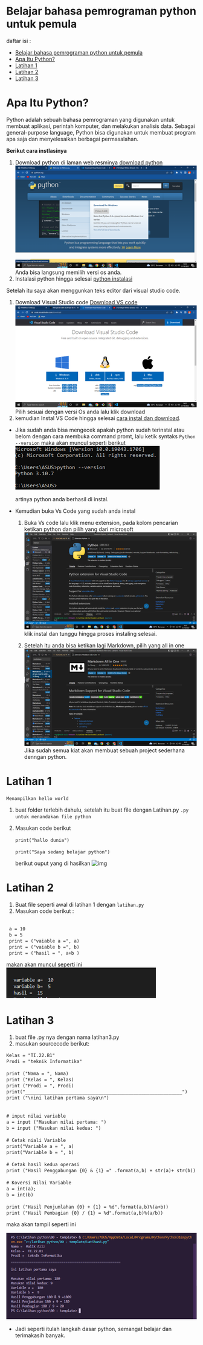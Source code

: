 # Belajar bahasa pemrograman python untuk pemula

daftar isi :

  

- [Belajar bahasa pemrograman python untuk pemula](#belajar-bahasa-pemrograman-python-untuk-pemula)
- [Apa Itu Python?](#apa-itu-python)
- [Latihan 1](#latihan-1)
- [Latihan 2](#latihan-2)
- [Latihan 3](#latihan-3)

# Apa Itu Python?
Python adalah sebuah bahasa pemrograman yang digunakan untuk membuat aplikasi, perintah komputer, dan melakukan analisis data. Sebagai general-purpose language, Python bisa digunakan untuk membuat program apa saja dan menyelesaikan berbagai permasalahan.

**Berikut cara instlasinya**
1. Download python di laman web resminya [download python](https://www.python.org/)
![img](img/dwPy.png)
Anda bisa langsung memilih versi os anda.
2. Instalasi python hingga selesai [python instalasi](https://www.youtube.com/watch?v=OSmaWPSgvTQ)

Setelah itu saya akan menggunkan teks editor dari visual studio code.
1. Download Visual Studio code [Download VS code](https://code.visualstudio.com/download)
![img](img/dwVsCode.png)
Pilih sesuai dengan versi Os anda lalu klik download
2. kemudian Instal VS Code hingga selesai [cara instal dan download](https://www.youtube.com/watch?v=OSmaWPSgvTQ).

* Jika sudah anda bisa mengecek apakah python sudah terinstal atau belom dengan cara membuka command promt, lalu ketik syntaks ``` Python --version ``` maka akan muncul seperti berikut 
![img](img/Screenshot%202022-10-21%20164506.png)
  
  artinya python anda berhasil di instal.

* Kemudian buka Vs Code yang sudah anda instal
  1. Buka Vs code lalu klik menu extension, pada kolom pencarian ketikan python dan pilih yang dari microsoft
    ![img](img/Expy.png)
    klik instal dan tunggu hingga proses instaling selesai.
   
   1. Setelah itu anda bisa ketikan lagi Markdown, pilih yang all in one ![img](img/Mk.png) 
   Jika sudah semua kiat akan membuat sebuah project sederhana denngan python.



# Latihan 1
``` Menampilkan hello world ```
1. buat folder terlebih dahulu, setelah itu buat file dengan Latihan.py ```.py untuk menandakan file python ``` 
2. Masukan code berikut
  
   ` print("hallo dunia") `

   ` print("Saya sedang belajar python") `

    berikut ouput yang di hasilkan
    ![img](img/hallo%20dunia.png)
  
# Latihan 2

1. Buat file seperti awal di latihan 1 dengan ``` latihan.py ```
2. Masukan code berikut :

``` *#Menjumlahkan dua bilangan dengan menggunakan variable a dan b*
 
 a = 10 
 b = 5 
 print = ("vaiable a =", a)
 print = ("vaiable b =", b) 
 print = ("hasil = ", a+b )
``` 
 makan akan muncul seperti ini
 ![img](img/Lat%202.png)



 # Latihan 3

 1. buat file .py nya dengan nama latihan3.py
 2. masukan sourcecode berikut:


```Nama = "Malik Aziz"
Kelas = "TI.22.B1"
Prodi = "teknik Informatika"

print ("Nama = ", Nama)
print ("Kelas = ", Kelas)
print ("Prodi = ", Prodi)
print("__________________________________________________________")
print ("\nini latihan pertama saya\n")


# input nilai variable
a = input ("Masukan nilai pertama: ") 
b = input ("Masukan nilai kedua: ") 

# Cetak niali Variable
print("Variable a = ", a)
print("Variable b = ", b)

# Cetak hasil kedua operasi
print ("Hasil Penggabungan {0} & {1} =" .format(a,b) + str(a)+ str(b))

# Koversi Nilai Variable
a = int(a);
b = int(b)

print ("Hasil Penjumlahan {0} + {1} = %d".format(a,b)%(a+b))
print ("Hasil Pembagian {0} / {1} = %d".format(a,b)%(a/b))
```
maka akan tampil seperti ini 

![img](img/latihan2.png)


- Jadi seperti itulah langkah dasar python, semangat belajar dan terimakasih banyak.
